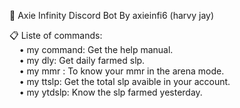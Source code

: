 🤖 Axie Infinity Discord Bot By axieinfi6 (harvy jay)


📋 Liste of commands:\
&nbsp;&nbsp;&nbsp;&nbsp;• my command: Get the help manual.\
&nbsp;&nbsp;&nbsp;&nbsp;• my dly: Get daily farmed slp.\
&nbsp;&nbsp;&nbsp;&nbsp;• my mmr : To know your mmr in the arena mode.\
&nbsp;&nbsp;&nbsp;&nbsp;• my ttslp: Get the total slp avaible in your account.\
&nbsp;&nbsp;&nbsp;&nbsp;• my ytdslp: Know the slp farmed yesterday.

